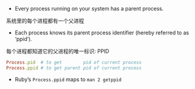 + Every process running on your system has a parent process.

系统里的每个进程都有一个父进程

+ Each process knows its parent process identifier (hereby referred to as ‘ppid’).

每个进程都知道它的父进程的唯一标识: PPID

```ruby
Process.pid  # to get        pid of current process
Process.ppid # to get parent pid of current process
```

+ Ruby’s `Process.ppid` maps to `man 2 getppid`

